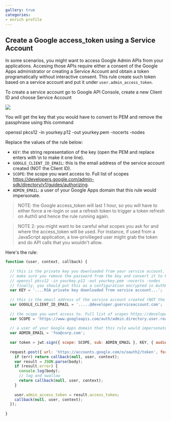 ```yaml
---
gallery: true
categories:
- enrich profile
---
```

## Create a Google access_token using a Service Account

In some scenarios, you might want to access Google Admin APIs from your applications. Accesing those APIs require either a consent of the Google Apps administrator or creating a Service Account and obtain a token programatically without interactive consent. This rule create such token based on a service account and put it under `user.admin_access_token`. 

To create a service account go to Google API Console, create a new Client ID and choose Service Account

![](https://cloudup.com/cpvhC6n9xW9+)

You will get the key that you would have to convert to PEM and remove the passphrase using this command

  openssl pkcs12 -in yourkey.p12 -out yourkey.pem -nocerts -nodes

Replace the values of the rule below:

* `KEY`: the string representation of the key (open the PEM and replace enters with \n to make it one line).
* `GOOGLE_CLIENT_ID_EMAIL`: this is the email address of the service account created (NOT the Client ID).
* `SCOPE`: the scope you want access to. Full list of scopes https://developers.google.com/admin-sdk/directory/v1/guides/authorizing.
* `ADMIN_EMAIL`: a user of your Google Apps domain that this rule would impersonate.

> NOTE: the Google access_token will last 1 hour, so you will have to either force a re-login or use a refresh token to trigger a token refresh on Auth0 and hence the rule running again.

> NOTE 2: you might want to be careful what scopes you ask for and where the access_token will be used. For instance, if used from a JavaScript application, a low-privilieged user might grab the token and do API calls that you wouldn't allow.

Here's the rule:

```js
function (user, context, callback) {
  
  // this is the private key you downloaded from your service account.
  // make sure you remove the password from the key and convert it to PEM using the following
  // openssl pkcs12 -in yourkey.p12 -out yourkey.pem -nocerts -nodes
  // finally, you should put this as a configuration encrypted in Auth0
  var KEY = '....RSA private key downloaded from service account...'; 
  
  // this is the email address of the service account created (NOT the Client ID)
  var GOOGLE_CLIENT_ID_EMAIL = '.....@developer.gserviceaccount.com';
  
  // the scope you want access to. Full list of scopes https://developers.google.com/admin-sdk/directory/v1/guides/authorizing
  var SCOPE = 'https://www.googleapis.com/auth/admin.directory.user.readonly';
  
  // a user of your Google Apps domain that this rule would impersonate
  var ADMIN_EMAIL = 'foo@corp.com';
  
  var token = jwt.sign({ scope: SCOPE, sub: ADMIN_EMAIL }, KEY, { audience: "https://accounts.google.com/o/oauth2/token", issuer: GOOGLE_CLIENT_ID_EMAIL, expiresInMinutes: 60, algorithm: 'RS256'});
  
  request.post({ url: 'https://accounts.google.com/o/oauth2/token', form: { grant_type: 'urn:ietf:params:oauth:grant-type:jwt-bearer', assertion: token } }, function(err, resp, body) {
    if (err) return callback(null, user, context);
    var result = JSON.parse(body);
    if (result.error) {
      console.log(body);
      // log and swallow
      return callback(null, user, context);
    }
    
    user.admin_access_token = result.access_token;
    callback(null, user, context);
  });
  
}
```
